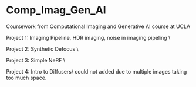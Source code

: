 # Comp_Imag_Gen_AI
Coursework from Computational Imaging and Generative AI course at UCLA

Project 1: Imaging Pipeline, HDR imaging, noise in imaging pipeling \

Project 2: Synthetic Defocus \ 

Project 3: Simple NeRF \

Project 4: Intro to Diffusers/ could not added due to multiple images taking too much space.
